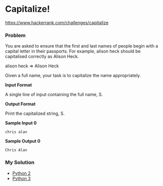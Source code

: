 # Capitalize!

https://www.hackerrank.com/challenges/capitalize

### Problem

You are asked to ensure that the first and last names of people begin with a capital letter in their passports. For example, alison heck should be capitalised correctly as Alison Heck.

alison heck => Alison Heck

Given a full name, your task is to capitalize the name appropriately.

**Input Format**

A single line of input containing the full name, S.

**Output Format**

Print the capitalized string, S.

**Sample Input 0**

```
chris alan
```

**Sample Output 0**

```
Chris Alan
```

### My Solution

- [Python 2](python2.py)
- [Python 3](python3.py)